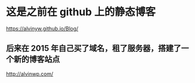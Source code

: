 ﻿# 这是之前在 github 上的静态博客

<a target="_blank" href="https://alvinyw.github.io/Blog/">https://alvinyw.github.io/Blog/</a>

## 后来在 2015 年自己买了域名，租了服务器，搭建了一个新的博客站点

<a target="_blank" href="http://alvinwp.com/">http://alvinwp.com/</a>
